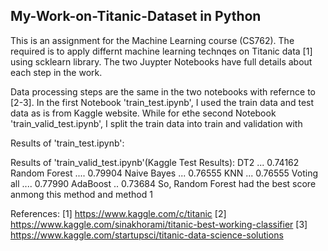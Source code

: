 ## My-Work-on-Titanic-Dataset in Python

This is an assignment for the Machine Learning course (CS762). The required is to apply differnt machine learning technqes on Titanic data [1]
using scklearn library.
The two Juypter Notebooks have full details about each step in the work. 

Data processing steps are the same in the two notebooks with refernce to [2-3].
In the first Notebook 'train_test.ipynb', I used the train data and test data as is from Kaggle website. While for ethe second Notebook 
'train_valid_test.ipynb', I split the train data into train and validation with 

Results of 'train_test.ipynb':


Results of 'train_valid_test.ipynb'(Kaggle Test Results):
DT2 ... 0.74162
Random Forest .... 0.79904
Naive Bayes ... 0.76555
KNN ... 0.76555
Voting all .... 0.77990
AdaBoost .. 0.73684
So, Random Forest had the best score anmong this method and method 1

References:
[1] https://www.kaggle.com/c/titanic
[2] https://www.kaggle.com/sinakhorami/titanic-best-working-classifier
[3] https://www.kaggle.com/startupsci/titanic-data-science-solutions


